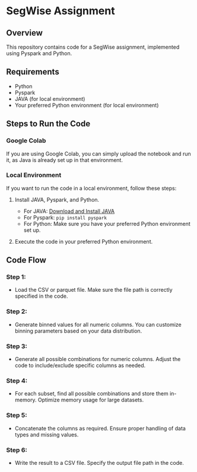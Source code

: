 # SegWise Assignment

## Overview
This repository contains code for a SegWise assignment, implemented using Pyspark and Python.

## Requirements
- Python
- Pyspark
- JAVA (for local environment)
- Your preferred Python environment (for local environment)

## Steps to Run the Code

### Google Colab
If you are using Google Colab, you can simply upload the notebook and run it, as Java is already set up in that environment.

### Local Environment
If you want to run the code in a local environment, follow these steps:

1. Install JAVA, Pyspark, and Python.
   - For JAVA: [Download and Install JAVA](https://www.oracle.com/java/technologies/javase-downloads.html)
   - For Pyspark: `pip install pyspark`
   - For Python: Make sure you have your preferred Python environment set up.

2. Execute the code in your preferred Python environment.

## Code Flow

### Step 1:
- Load the CSV or parquet file. Make sure the file path is correctly specified in the code.

### Step 2:
- Generate binned values for all numeric columns. You can customize binning parameters based on your data distribution.

### Step 3:
- Generate all possible combinations for numeric columns. Adjust the code to include/exclude specific columns as needed.

### Step 4:
- For each subset, find all possible combinations and store them in-memory. Optimize memory usage for large datasets.

### Step 5:
- Concatenate the columns as required. Ensure proper handling of data types and missing values.

### Step 6:
- Write the result to a CSV file. Specify the output file path in the code.
